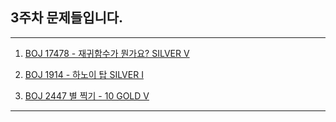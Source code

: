 ## 3주차 문제들입니다.
---
1. [BOJ 17478 - 재귀함수가 뭔가요? SILVER V](https://www.acmicpc.net/problem/17478)

2. [BOJ 1914 - 하노이 탑 SILVER I](https://www.acmicpc.net/problem/1914)

3. [BOJ 2447 별 찍기 - 10 GOLD V](https://www.acmicpc.net/problem/2447)


-----